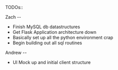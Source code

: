 TODOs::

Zach --

- Finish MySQL db datastructures
- Get Flask Application architecture down
- Basically set up all the python environment crap 
- Begin building out all sql routines 

Andrew --

- UI Mock up and initial client structure